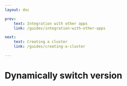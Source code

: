```yaml
---
layout: doc

prev:
    text: Integration with other apps
    link: /guides/integration-with-other-apps

next:
    text: Creating a cluster
    link: /guides/creating-a-cluster

---
```


# Dynamically switch version
